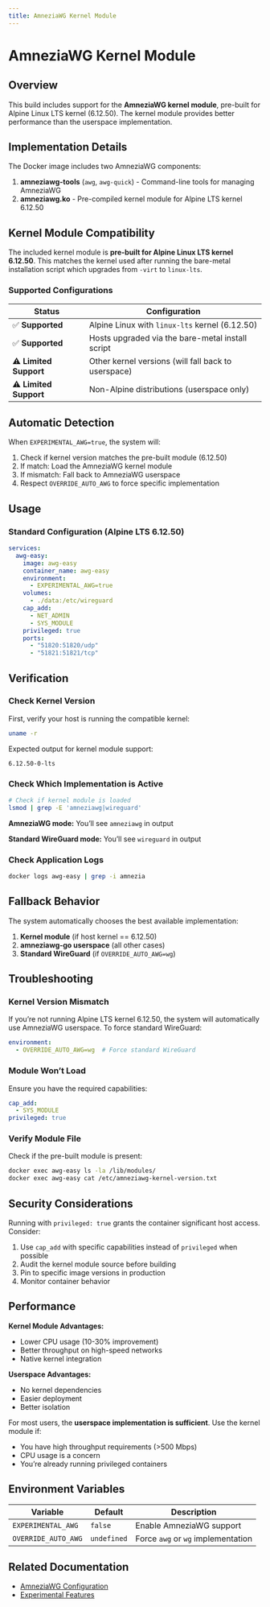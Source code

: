 ```yaml
---
title: AmneziaWG Kernel Module
---
```


# AmneziaWG Kernel Module

## Overview

This build includes support for the **AmneziaWG kernel module**, pre-built for Alpine Linux LTS kernel (6.12.50). The kernel module provides better performance than the userspace implementation.

## Implementation Details

The Docker image includes two AmneziaWG components:

1. **amneziawg-tools** (`awg`, `awg-quick`) - Command-line tools for managing AmneziaWG
2. **amneziawg.ko** - Pre-compiled kernel module for Alpine LTS kernel 6.12.50

## Kernel Module Compatibility

The included kernel module is **pre-built for Alpine Linux LTS kernel 6.12.50**. This matches the kernel used after running the bare-metal installation script which upgrades from `-virt` to `linux-lts`.

### Supported Configurations

| Status                | Configuration                                      |
| --------------------- | -------------------------------------------------- |
| ✅ **Supported**      | Alpine Linux with `linux-lts` kernel (6.12.50)     |
| ✅ **Supported**      | Hosts upgraded via the bare-metal install script   |
| ⚠️ **Limited Support** | Other kernel versions (will fall back to userspace)|
| ⚠️ **Limited Support** | Non-Alpine distributions (userspace only)          |

## Automatic Detection

When `EXPERIMENTAL_AWG=true`, the system will:

1. Check if kernel version matches the pre-built module (6.12.50)
2. If match: Load the AmneziaWG kernel module
3. If mismatch: Fall back to AmneziaWG userspace
4. Respect `OVERRIDE_AUTO_AWG` to force specific implementation

## Usage

### Standard Configuration (Alpine LTS 6.12.50)

```yaml
services:
  awg-easy:
    image: awg-easy
    container_name: awg-easy
    environment:
      - EXPERIMENTAL_AWG=true
    volumes:
      - ./data:/etc/wireguard
    cap_add:
      - NET_ADMIN
      - SYS_MODULE
    privileged: true
    ports:
      - "51820:51820/udp"
      - "51821:51821/tcp"
```

## Verification

### Check Kernel Version

First, verify your host is running the compatible kernel:

```sh
uname -r
```

Expected output for kernel module support:

`6.12.50-0-lts`

### Check Which Implementation is Active

```sh
# Check if kernel module is loaded
lsmod | grep -E 'amneziawg|wireguard'
```

**AmneziaWG mode:** You’ll see `amneziawg` in output

**Standard WireGuard mode:** You’ll see `wireguard` in output

### Check Application Logs

```sh
docker logs awg-easy | grep -i amnezia
```

## Fallback Behavior

The system automatically chooses the best available implementation:

1. **Kernel module** (if host kernel == 6.12.50)
2. **amneziawg-go userspace** (all other cases)
3. **Standard WireGuard** (if `OVERRIDE_AUTO_AWG=wg`)

## Troubleshooting

### Kernel Version Mismatch

If you’re not running Alpine LTS kernel 6.12.50, the system will automatically use AmneziaWG userspace. To force standard WireGuard:

```yaml
environment:
  - OVERRIDE_AUTO_AWG=wg  # Force standard WireGuard
```

### Module Won’t Load

Ensure you have the required capabilities:

```yaml
cap_add:
  - SYS_MODULE
privileged: true
```

### Verify Module File

Check if the pre-built module is present:

```sh
docker exec awg-easy ls -la /lib/modules/
docker exec awg-easy cat /etc/amneziawg-kernel-version.txt
```

## Security Considerations

Running with `privileged: true` grants the container significant host access. Consider:

1. Use `cap_add` with specific capabilities instead of `privileged` when possible
2. Audit the kernel module source before building
3. Pin to specific image versions in production
4. Monitor container behavior

## Performance

**Kernel Module Advantages:**

- Lower CPU usage (10-30% improvement)
- Better throughput on high-speed networks
- Native kernel integration

**Userspace Advantages:**

- No kernel dependencies
- Easier deployment
- Better isolation

For most users, the **userspace implementation is sufficient**. Use the kernel module if:

- You have high throughput requirements (>500 Mbps)
- CPU usage is a concern
- You’re already running privileged containers

## Environment Variables

| Variable             | Default      | Description                        |
| -------------------- | ------------ | ---------------------------------- |
| `EXPERIMENTAL_AWG`   | `false`      | Enable AmneziaWG support           |
| `OVERRIDE_AUTO_AWG`  | `undefined`  | Force `awg` or `wg` implementation |

## Related Documentation

- [AmneziaWG Configuration](./amnezia.md)
- [Experimental Features](./experimental-config.md)
